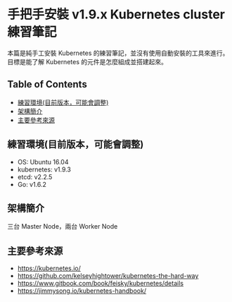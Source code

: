 # 手把手安裝 v1.9.x Kubernetes cluster 練習筆記

本篇是純手工安裝 Kubernetes 的練習筆記，並沒有使用自動安裝的工具來進行。  
目標是能了解 Kubernetes 的元件是怎麼組成並搭建起來。

## Table of Contents

- [練習環境(目前版本，可能會調整)](#%E7%B7%B4%E7%BF%92%E7%92%B0%E5%A2%83%E7%9B%AE%E5%89%8D%E7%89%88%E6%9C%AC%E5%8F%AF%E8%83%BD%E6%9C%83%E8%AA%BF%E6%95%B4)
- [架構簡介](#%E6%9E%B6%E6%A7%8B%E7%B0%A1%E4%BB%8B)
- [主要參考來源](#%E4%B8%BB%E8%A6%81%E5%8F%83%E8%80%83%E4%BE%86%E6%BA%90)


## 練習環境(目前版本，可能會調整)
- OS: Ubuntu 16.04
- kubernetes: v1.9.3
- etcd: v2.2.5
- Go: v1.6.2

## 架構簡介
三台 Master Node，兩台 Worker Node

## 主要參考來源
- https://kubernetes.io/
- https://github.com/kelseyhightower/kubernetes-the-hard-way
- https://www.gitbook.com/book/feisky/kubernetes/details
- https://jimmysong.io/kubernetes-handbook/

